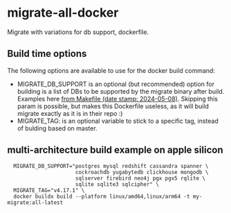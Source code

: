 # migrate-all-docker
Migrate with variations for db support, dockerfile.  

## Build time options
The following options are available to use for the docker build command:  
- MIGRATE_DB_SUPPORT is an optional (but recommended) option for building is a list of DBs to be supported by the migrate binary after build. Examples here [from Makefile (date stamp: 2024-05-08)](https://github.com/golang-migrate/migrate/blob/5163ac782428cddbc7feba4a19fe94f9ae925699/Makefile#L2-L3). Skipping this param is possible, but makes this Dockerfile useless, as it will build migrate exactly as it is in their repo :)
- MIGRATE_TAG: is an optional variable to stick to a specific tag, instead of bulding based on master. 

## multi-architecture build example on apple silicon
```
  MIGRATE_DB_SUPPORT="postgres mysql redshift cassandra spanner \
                      cockroachdb yugabytedb clickhouse mongodb \
                      sqlserver firebird neo4j pgx pgx5 rqlite \
                      sqlite sqlite3 sqlcipher" \
  MIGRATE_TAG="v4.17.1" \
  docker buildx build --platform linux/amd64,linux/arm64 -t my-migrate:all-latest
```

